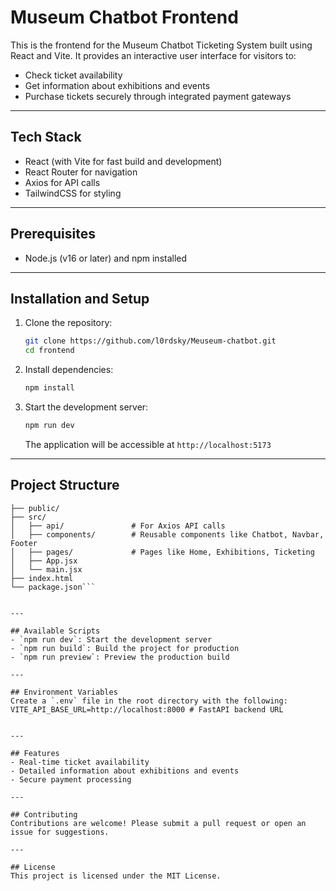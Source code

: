 # Museum Chatbot Frontend

This is the frontend for the Museum Chatbot Ticketing System built using React and Vite. It provides an interactive user interface for visitors to:
- Check ticket availability
- Get information about exhibitions and events
- Purchase tickets securely through integrated payment gateways

---

## Tech Stack
- React (with Vite for fast build and development)
- React Router for navigation
- Axios for API calls
- TailwindCSS for styling

---

## Prerequisites
- Node.js (v16 or later) and npm installed

---

## Installation and Setup
1. Clone the repository:
    ```bash
    git clone https://github.com/l0rdsky/Meuseum-chatbot.git
    cd frontend
    ```

2. Install dependencies:
    ```bash
    npm install
    ```

3. Start the development server:
    ```bash
    npm run dev
    ```
    The application will be accessible at `http://localhost:5173`

---

## Project Structure

```frontend/
├── public/
├── src/
│   ├── api/               # For Axios API calls
│   ├── components/        # Reusable components like Chatbot, Navbar, Footer
│   ├── pages/             # Pages like Home, Exhibitions, Ticketing
│   ├── App.jsx
│   └── main.jsx
├── index.html
└── package.json```


---

## Available Scripts
- `npm run dev`: Start the development server
- `npm run build`: Build the project for production
- `npm run preview`: Preview the production build

---

## Environment Variables
Create a `.env` file in the root directory with the following:
VITE_API_BASE_URL=http://localhost:8000 # FastAPI backend URL


---

## Features
- Real-time ticket availability
- Detailed information about exhibitions and events
- Secure payment processing

---

## Contributing
Contributions are welcome! Please submit a pull request or open an issue for suggestions.

---

## License
This project is licensed under the MIT License.
